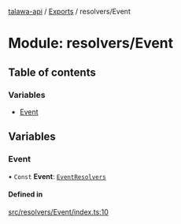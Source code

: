 [talawa-api](../README.md) / [Exports](../modules.md) / resolvers/Event

# Module: resolvers/Event

## Table of contents

### Variables

- [Event](resolvers_Event.md#event)

## Variables

### Event

• `Const` **Event**: [`EventResolvers`](types_generatedGraphQLTypes.md#eventresolvers)

#### Defined in

[src/resolvers/Event/index.ts:10](https://github.com/adi790uu/talawa-api/blob/b1ec05b/src/resolvers/Event/index.ts#L10)

